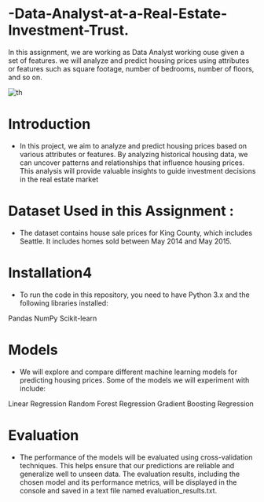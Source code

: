 # -Data-Analyst-at-a-Real-Estate-Investment-Trust.
In this assignment, we are working as  Data Analyst working ouse given a set of features. we will analyze and predict housing prices using attributes or features such as square footage, number of bedrooms, number of floors, and so on.



![th](https://github.com/yashd0/-Data-Analyst-working-at-a-Real-Estate-Investment-Trust./assets/109656499/c3f33a54-def7-4509-8acf-d164ed0d7ace)


# Introduction
* In this project, we aim to analyze and predict housing prices based on various attributes or features. By analyzing historical housing data, we can uncover patterns and relationships that influence housing prices. This analysis will provide valuable insights to guide investment decisions in the real estate market
# Dataset Used in this Assignment :

* The dataset contains house sale prices for King County, which includes Seattle. It includes homes sold between May 2014 and May 2015.

# Installation4
* To run the code in this repository, you need to have Python 3.x and the following libraries installed:

Pandas
NumPy
Scikit-learn



# Models

* We will explore and compare different machine learning models for predicting housing prices. Some of the models we will experiment with include:

Linear Regression
Random Forest Regression
Gradient Boosting Regression

# Evaluation
* The performance of the models will be evaluated using cross-validation techniques. This helps ensure that our predictions are reliable and generalize well to unseen data. The evaluation results, including the chosen model and its performance metrics, will be displayed in the console and saved in a text file named evaluation_results.txt.

  # 
